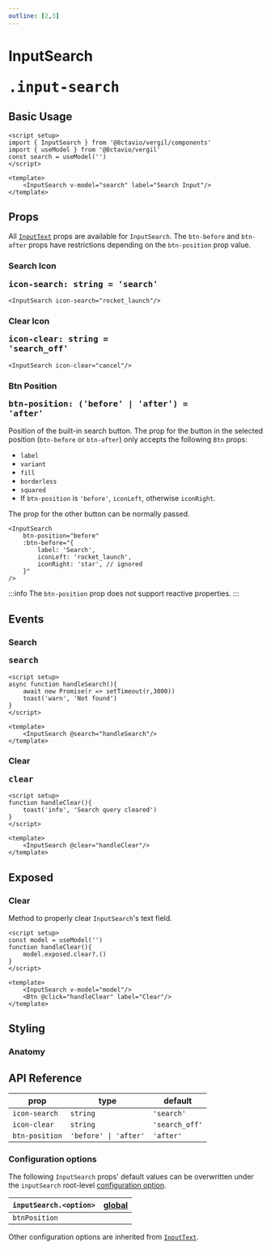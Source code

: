 ```yaml
---
outline: [2,3]
---
```


# InputSearch <Badge type="tip"><pre>.input-search</pre></Badge>

<script setup>
import { InputSearch, Btn } from '@8ctavio/vergil/components'
import { useModel, toast } from '@8ctavio/vergil'
import { onMounted } from 'vue'

async function handleSearch(){
    await new Promise(r => setTimeout(r,3000))
    toast('warn', 'Not found')
}
function handleClear(){
    toast('info', 'Search query cleared')
}
const exposeModel = useModel('')
function clean(){
    exposeModel.exposed.clear?.()
}
</script>

## Basic Usage

```vue
<script setup>
import { InputSearch } from '@8ctavio/vergil/components'
import { useModel } from '@8ctavio/vergil'
const search = useModel('')
</script>

<template>
    <InputSearch v-model="search" label="Search Input"/>
</template>
```
<Demo>
    <InputSearch label="Search Input"/>
</Demo>

## Props

All [`InputText`](/components/form/inputText) props are available for `InputSearch`. The `btn-before` and `btn-after` props have restrictions depending on the `btn-position` prop value.

### Search Icon <Badge type="tip"><pre>icon-search: string = 'search'</pre></Badge>

```vue
<InputSearch icon-search="rocket_launch"/>
```

<Demo>
    <InputSearch icon-search="rocket_launch"/>
</Demo>

### Clear Icon <Badge type="tip"><pre>icon-clear: string = 'search_off'</pre></Badge>

```vue
<InputSearch icon-clear="cancel"/>
```

<Demo>
    <InputSearch icon-clear="cancel"/>
</Demo>

### Btn Position <Badge type="tip"><pre>btn-position: ('before' | 'after') = 'after'</pre></Badge>

Position of the built-in search button. The prop for the button in the selected position (`btn-before` or `btn-after`) only accepts the following `Btn` props:

- `label`
- `variant`
- `fill`
- `borderless`
- `squared`
- If `btn-position` is `'before'`, `iconLeft`, otherwise `iconRight`.

The prop for the other button can be normally passed.

```vue
<InputSearch
    btn-position="before"
    :btn-before="{
        label: 'Search',
        iconLeft: 'rocket_launch',
        iconRight: 'star', // ignored
    }"
/>
```

<Demo>
    <InputSearch
        btn-position="before"
        :btn-before="{
            label: 'Search',
            iconLeft: 'rocket_launch',
            iconRight: 'star',
        }"
        />
</Demo>

:::info
The `btn-position` prop does not support reactive properties.
:::

## Events

### Search <Badge type="tip"><pre>search</pre></Badge>

```vue
<script setup>
async function handleSearch(){
    await new Promise(r => setTimeout(r,3000))
    toast('warn', 'Not found')
}
</script>

<template>
    <InputSearch @search="handleSearch"/>
</template>
```

<Demo>
    <InputSearch @search="handleSearch"/>
</Demo>

### Clear <Badge type="tip"><pre>clear</pre></Badge>

```vue
<script setup>
function handleClear(){
    toast('info', 'Search query cleared')
}
</script>

<template>
    <InputSearch @clear="handleClear"/>
</template>
```

<Demo>
    <InputSearch @clear="handleClear"/>
</Demo>

## Exposed

### Clear

Method to properly clear `InputSearch`'s text field.

```vue
<script setup>
const model = useModel('')
function handleClear(){
    model.exposed.clear?.()
}
</script>

<template>
    <InputSearch v-model="model"/>
    <Btn @click="handleClear" label="Clear"/>
</template>
```

<Demo>
    <InputSearch v-model="exposeModel"/>
    <Btn @click="clean" label="Clear"/>
</Demo>

## Styling

### Anatomy

<Demo>
    <Anatomy tag="div" classes="form-field input-text input-search">
        <Anatomy tag="div" classes="form-field-label-wrapper">
            <Anatomy tag="label" classes="form-field-label"/>
            <Anatomy tag="span" classes="form-field-hint"/>
        </Anatomy>
        <Anatomy tag="p" classes="form-field-details form-field-description"/>
        <Anatomy tag="div" classes="input-text-outer">
            <Anatomy tag="Btn" classes="btn"/>
            <Anatomy tag="div" classes="input-text-wrapper">
                <Anatomy tag="Icon" classes="icon"/>
                <Anatomy tag="p"/>
                <Anatomy tag="input"/>
                <Anatomy tag="label"/>
                <Anatomy tag="p"/>
                <Anatomy tag="Icon" classes="icon"/>
            </Anatomy>
            <Anatomy tag="Btn" classes="btn"/>
        </Anatomy>
        <Anatomy tag="p" classes="form-field-details form-field-help"/>
    </Anatomy>
</Demo>

## API Reference

| prop | type | default |
| ---- | ---- | ------- |
| `icon-search` | `string` | `'search'` |
| `icon-clear` | `string` | `'search_off'` |
| `btn-position` | `'before' \| 'after'` | `'after'` |

### Configuration options

The following `InputSearch` props' default values can be overwritten under the `inputSearch` root-level [configuration option](/configuration).

| `inputSearch.<option>` | [global](/configuration#global-configuration) |
| -------------- | :---: |
| `btnPosition` | |

Other configuration options are inherited from [`InputText`](/components/form/inputText#configuration-options).
